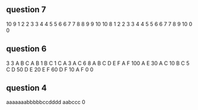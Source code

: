
## question 7
10 9
1 2
2 3
3 4
4 5
5 6
6 7
7 8
8 9
9 10
10 8
1 2
2 3
3 4
4 5
5 6
6 7
7 8
9 10
0 0

## question 6
3 3
A B C
A B 1
B C 1
C A 3
A C
6 8
A B C D E F
A F 100
A E 30
A C 10
B C 5
C D 50
D E 20
E F 60
D F 10
A F
0 0

## question 4
aaaaaaabbbbbccdddd
aabccc
0